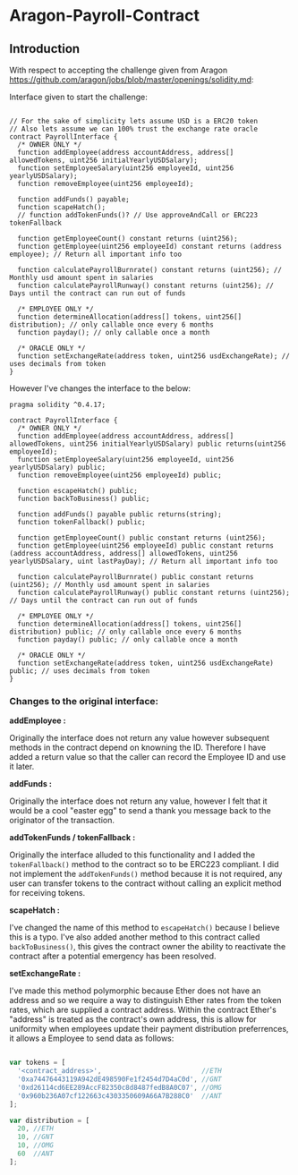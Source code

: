 # Aragon-Payroll-Contract

## Introduction

With respect to accepting the challenge given from Aragon https://github.com/aragon/jobs/blob/master/openings/solidity.md:

Interface given to start the challenge:

```

// For the sake of simplicity lets assume USD is a ERC20 token
// Also lets assume we can 100% trust the exchange rate oracle
contract PayrollInterface {
  /* OWNER ONLY */
  function addEmployee(address accountAddress, address[] allowedTokens, uint256 initialYearlyUSDSalary);
  function setEmployeeSalary(uint256 employeeId, uint256 yearlyUSDSalary);
  function removeEmployee(uint256 employeeId);

  function addFunds() payable;
  function scapeHatch();
  // function addTokenFunds()? // Use approveAndCall or ERC223 tokenFallback

  function getEmployeeCount() constant returns (uint256);
  function getEmployee(uint256 employeeId) constant returns (address employee); // Return all important info too

  function calculatePayrollBurnrate() constant returns (uint256); // Monthly usd amount spent in salaries
  function calculatePayrollRunway() constant returns (uint256); // Days until the contract can run out of funds

  /* EMPLOYEE ONLY */
  function determineAllocation(address[] tokens, uint256[] distribution); // only callable once every 6 months
  function payday(); // only callable once a month

  /* ORACLE ONLY */
  function setExchangeRate(address token, uint256 usdExchangeRate); // uses decimals from token
}

```

However I've changes the interface to the below:

```
pragma solidity ^0.4.17;

contract PayrollInterface {
  /* OWNER ONLY */
  function addEmployee(address accountAddress, address[] allowedTokens, uint256 initialYearlyUSDSalary) public returns(uint256 employeeId);
  function setEmployeeSalary(uint256 employeeId, uint256 yearlyUSDSalary) public;
  function removeEmployee(uint256 employeeId) public;

  function escapeHatch() public;
  function backToBusiness() public;
  
  function addFunds() payable public returns(string);
  function tokenFallback() public;

  function getEmployeeCount() public constant returns (uint256);
  function getEmployee(uint256 employeeId) public constant returns (address accountAddress, address[] allowedTokens, uint256 yearlyUSDSalary, uint lastPayDay); // Return all important info too

  function calculatePayrollBurnrate() public constant returns (uint256); // Monthly usd amount spent in salaries
  function calculatePayrollRunway() public constant returns (uint256); // Days until the contract can run out of funds

  /* EMPLOYEE ONLY */
  function determineAllocation(address[] tokens, uint256[] distribution) public; // only callable once every 6 months
  function payday() public; // only callable once a month

  /* ORACLE ONLY */
  function setExchangeRate(address token, uint256 usdExchangeRate) public; // uses decimals from token
}
```

### Changes to the original interface:

**addEmployee :**

Originally the interface does not return any value however subsequent methods in the contract depend on knowning the ID. Therefore I have added a return value so that the caller can record the Employee ID and use it later.

**addFunds :**

Originally the interface does not return any value, however I felt that it would be a cool "easter egg" to send a thank you message back to the originator of the transaction.

**addTokenFunds /  tokenFallback :**

Originally the interface alluded to this functionality and I added the `tokenFallback()` method to the contract so to be ERC223 compliant. I did not implement the `addTokenFunds()` method because it is not required, any user can transfer tokens to the contract without calling an explicit method for receiving tokens.

**scapeHatch :**

I've changed the name of this method to `escapeHatch()` because I believe this is a typo. I've also added another method to this contract called `backToBusiness()`, this gives the contract owner the ability to reactivate the contract after a potential emergency has been resolved.

**setExchangeRate :**

I've made this method polymorphic because Ether does not have an address and so we require a way to distinguish Ether rates from the token rates, which are supplied a contract address. Within the contract Ether's "address" is treated as the contract's own address, this is allow for uniformity when employees update their payment distribution preferrences, it allows a Employee to send data as follows:

```javascript

var tokens = [
  '<contract_address>',                         //ETH
  '0xa74476443119A942dE498590Fe1f2454d7D4aC0d', //GNT
  '0xd26114cd6EE289AccF82350c8d8487fedB8A0C07', //OMG
  '0x960b236A07cf122663c4303350609A66A7B288C0'  //ANT
];

var distribution = [
  20, //ETH
  10, //GNT
  10, //OMG
  60  //ANT
];

```
